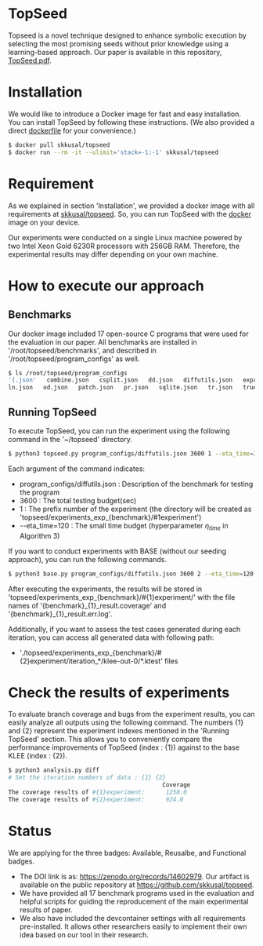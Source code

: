 # TopSeed
Topseed is a novel technique designed to enhance symbolic execution by selecting the most promising seeds without prior knowledge using a learning-based approach. Our paper is available in this repository, [TopSeed.pdf](https://github.com/skkusal/TopSeed/blob/main/accepted_paper_ICSE2025_TopSeed.pdf).

# Installation
We would like to introduce a Docker image for fast and easy installation. You can install TopSeed by following these instructions. (We also provided a direct [dockerfile](https://github.com/skkusal/TopSeed/blob/main/Dockerfile) for your convenience.)

```bash
$ docker pull skkusal/topseed
$ docker run --rm -it --ulimit='stack=-1:-1' skkusal/topseed
```

# Requirement
As we explained in section 'Installation', we provided a docker image with all requirements at [skkusal/topseed](https://hub.docker.com/r/skkusal/topseed). So, you can run TopSeed with the [docker](https://www.docker.com/) image on your device.

Our experiments were conducted on a single Linux machine powered by two Intel Xeon Gold 6230R processors with 256GB RAM. Therefore, the experimental results may differ depending on your own machine.

# How to execute our approach
## Benchmarks
Our docker image included 17 open-source C programs that were used for the evaluation in our paper. All benchmarks are installed in '/root/topseed/benchmarks', and described in '/root/topseed/program_configs' as well.
```bash
$ ls /root/topseed/program_configs
'[.json'   combine.json   csplit.json   dd.json   diffutils.json   expr.json   factor.json   gawk.json   ginstall.json   grep.json
ln.json   od.json   patch.json   pr.json   sqlite.json   tr.json   trueprint.json
```

## Running TopSeed
To execute TopSeed, you can run the experiment using the following command in the '~/topseed' directory.
```bash
$ python3 topseed.py program_configs/diffutils.json 3600 1 --eta_time=120
```
Each argument of the command indicates:
* program_configs/diffutils.json : Description of the benchmark for testing the program
* 3600 : The total testing budget(sec)
* 1 : The prefix number of the experiment (the directory will be created as 'topseed/experiments_exp_{benchmark}/#1experiment')
* --eta_time=120 : The small time budget (hyperparameter $\eta_{time}$ in Algorithm 3)

If you want to conduct experiments with BASE (without our seeding approach), you can run the following commands.
```bash
$ python3 base.py program_configs/diffutils.json 3600 2 --eta_time=120
```

After executing the experiments, the results will be stored in 'topseed/experiments_exp_{benchmark}/#{1}experiment/' with the file names of '{benchmark}\_{1}\_result.coverage' and '{benchmark}\_{1}\_result.err.log'.

Additionally, if you want to assess the test cases generated during each iteration, you can access all generated data with following path:
* './topseed/experiments_exp_{benchmark}/#{2}experiment/iteration_\*/klee-out-0/\*.ktest' files


# Check the results of experiments
To evaluate branch coverage and bugs from the experiment results, you can easily analyze all outputs using the following command. The numbers {1} and {2} represent the experiment indexes mentioned in the 'Running TopSeed' section. This allows you to conveniently compare the performance improvements of TopSeed (index : {1}) against to the base KLEE (index : {2}). 
```bash
$ python3 analysis.py diff
# Set the iteration numbers of data : {1} {2}
                                            Coverage
The coverage results of #{1}experiment:      1258.0
The coverage results of #{2}experiment:      924.0        
```

# Status
We are applying for the three badges: Available, Reusalbe, and Functional badges.
- The DOI link is as: https://zenodo.org/records/14602979. Our artifact is available on the public repository at https://github.com/skkusal/topseed.
- We have provided all 17 benchmark programs used in the evaluation and helpful scripts for guiding the reproducement of the main experimental results of paper.
- We also have included the devcontainer settings with all requirements pre-installed. It allows other researchers easily to implement their own idea based on our tool in their research.
